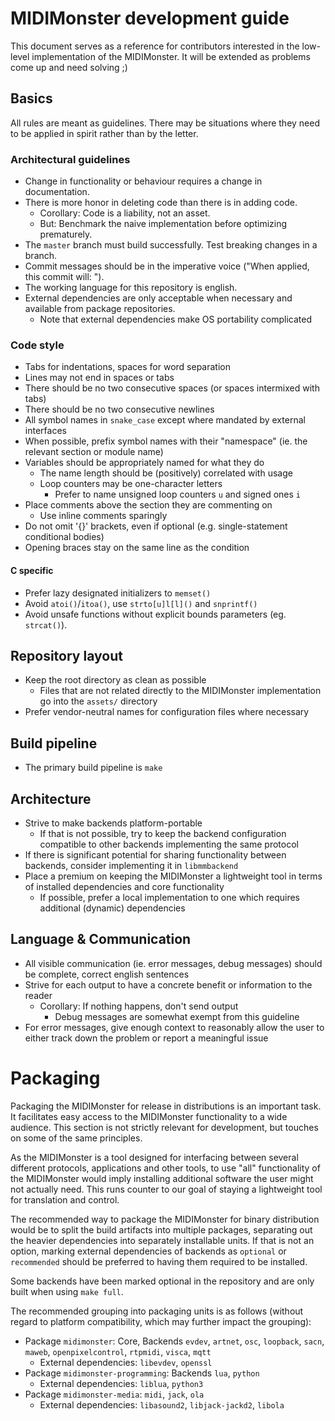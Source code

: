 # MIDIMonster development guide

This document serves as a reference for contributors interested in the low-level implementation
of the MIDIMonster. It will be extended as problems come up and need solving ;)

## Basics

All rules are meant as guidelines. There may be situations where they need to be applied
in spirit rather than by the letter.

### Architectural guidelines

* Change in functionality or behaviour requires a change in documentation.
* There is more honor in deleting code than there is in adding code.
	* Corollary: Code is a liability, not an asset.
	* But: Benchmark the naive implementation before optimizing prematurely.
* The `master` branch must build successfully. Test breaking changes in a branch.
* Commit messages should be in the imperative voice ("When applied, this commit will: ").
* The working language for this repository is english.
* External dependencies are only acceptable when necessary and available from package repositories.
	* Note that external dependencies make OS portability complicated

### Code style

* Tabs for indentations, spaces for word separation
* Lines may not end in spaces or tabs
* There should be no two consecutive spaces (or spaces intermixed with tabs)
* There should be no two consecutive newlines
* All symbol names in `snake_case` except where mandated by external interfaces
* When possible, prefix symbol names with their "namespace" (ie. the relevant section or module name)
* Variables should be appropriately named for what they do
	* The name length should be (positively) correlated with usage
	* Loop counters may be one-character letters
		* Prefer to name unsigned loop counters `u` and signed ones `i`
* Place comments above the section they are commenting on
	* Use inline comments sparingly
* Do not omit '{}' brackets, even if optional (e.g. single-statement conditional bodies)
* Opening braces stay on the same line as the condition

#### C specific

* Prefer lazy designated initializers to `memset()`
* Avoid `atoi()`/`itoa()`, use `strto[u]l[l]()` and `snprintf()`
* Avoid unsafe functions without explicit bounds parameters (eg. `strcat()`). 

## Repository layout

* Keep the root directory as clean as possible
	* Files that are not related directly to the MIDIMonster implementation go into the `assets/` directory
* Prefer vendor-neutral names for configuration files where necessary

## Build pipeline

* The primary build pipeline is `make`

## Architecture

* Strive to make backends platform-portable
	* If that is not possible, try to keep the backend configuration compatible to other backends implementing the same protocol
* If there is significant potential for sharing functionality between backends, consider implementing it in `libmmbackend`
* Place a premium on keeping the MIDIMonster a lightweight tool in terms of installed dependencies and core functionality
	* If possible, prefer a local implementation to one which requires additional (dynamic) dependencies

## Language & Communication 

* All visible communication (ie. error messages, debug messages) should be complete, correct english sentences
* Strive for each output to have a concrete benefit or information to the reader
	* Corollary: If nothing happens, don't send output
		* Debug messages are somewhat exempt from this guideline
* For error messages, give enough context to reasonably allow the user to either track down the problem or report a meaningful issue

# Packaging

Packaging the MIDIMonster for release in distributions is an important task. It facilitates easy access to
the MIDIMonster functionality to a wide audience. This section is not strictly relevant for development, but touches
on some of the same principles.

As the MIDIMonster is a tool designed for interfacing between several different protocols, applications and
other tools, to use "all" functionality of the MIDIMonster would imply installing additional software the user
might not actually need. This runs counter to our goal of staying a lightweight tool for translation and control.

The recommended way to package the MIDIMonster for binary distribution would be to split the build artifacts into
multiple packages, separating out the heavier dependencies into separately installable units. If that is not an option,
marking external dependencies of backends as `optional` or `recommended` should be preferred to having them required
to be installed.

Some backends have been marked optional in the repository and are only built when using `make full`.

The recommended grouping into packaging units is as follows (without regard to platform compatibility, which
may further impact the grouping):

* Package `midimonster`: Core, Backends `evdev`, `artnet`, `osc`, `loopback`, `sacn`, `maweb`, `openpixelcontrol`, `rtpmidi`, `visca`, `mqtt`
	* External dependencies: `libevdev`, `openssl`
* Package `midimonster-programming`: Backends `lua`, `python`
	* External dependencies: `liblua`, `python3`
* Package `midimonster-media`: `midi`, `jack`, `ola`
	* External dependencies: `libasound2`, `libjack-jackd2`, `libola`
